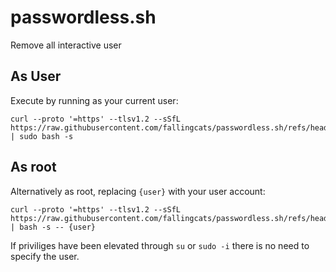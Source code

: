 # passwordless.sh
Remove all interactive user 

## As User
Execute by running as your current user:

```
curl --proto '=https' --tlsv1.2 --sSfL https://raw.githubusercontent.com/fallingcats/passwordless.sh/refs/heads/main/paswordless.sh | sudo bash -s
```

## As root
Alternatively as root, replacing `{user}` with your user account:
```
curl --proto '=https' --tlsv1.2 --sSfL https://raw.githubusercontent.com/fallingcats/passwordless.sh/refs/heads/main/paswordless.sh | bash -s -- {user}
```
If priviliges have been elevated through `su` or `sudo -i` there is no need to specify the user.
